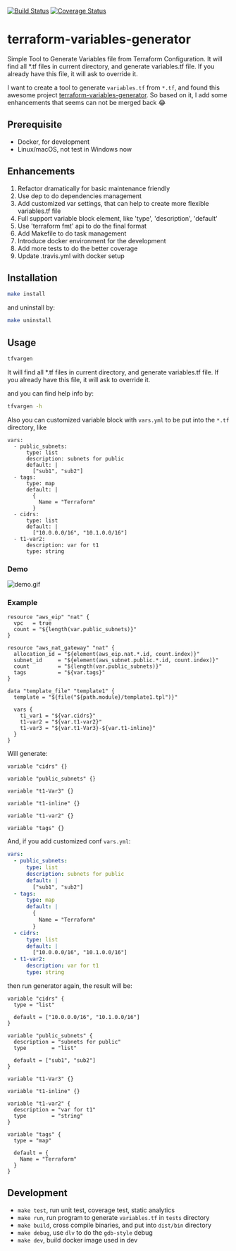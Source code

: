 [![Build Status](https://travis-ci.org/hanks/terraform-variables-generator.svg?branch=master)](https://travis-ci.org/hanks/terraform-variables-generator) [![Coverage Status](https://coveralls.io/repos/github/hanks/terraform-variables-generator/badge.svg?branch=HEAD)](https://coveralls.io/github/hanks/terraform-variables-generator?branch=master)

# terraform-variables-generator

Simple Tool to Generate Variables file from Terraform Configuration. It will find all *.tf files in current directory, and generate variables.tf file. If you already have this file, it will ask to override it.

I want to create a tool to generate `variables.tf` from `*.tf`, and found this awesome project [terraform-variables-generator](https://github.com/alexandrst88/terraform-variables-generator).
So based on it, I add some enhancements that seems can not be merged back :joy:

## Prerequisite

* Docker, for development
* Linux/macOS, not test in Windows now

## Enhancements

1. Refactor dramatically for basic maintenance friendly
2. Use dep to do dependencies management
3. Add customized var settings, that can help to create more flexible variables.tf file
4. Full support variable block element, like 'type', 'description', 'default'
5. Use 'terraform fmt' api to do the final format
6. Add Makefile to do task management
7. Introduce docker environment for the development
8. Add more tests to do the better coverage
9. Update .travis.yml with docker setup

## Installation

```bash
make install
```

and uninstall by:

```bash
make uninstall
```

## Usage

```bash
tfvargen
```

It will find all *.tf files in current directory, and generate variables.tf file. If you already have this file, it will ask to override it.

and you can find help info by:

```bash
tfvargen -h
```

Also you can customized variable block with `vars.yml` to be put into the `*.tf` directory, like

```text
vars:
  - public_subnets:
      type: list
      description: subnets for public
      default: |
        ["sub1", "sub2"]
  - tags:
      type: map
      default: |
        {
          Name = "Terraform"
        }
  - cidrs:
      type: list
      default: |
        ["10.0.0.0/16", "10.1.0.0/16"]
  - t1-var2:
      description: var for t1
      type: string
```

### Demo

![demo.gif](./docs/images/demo.gif)

### Example

```text
resource "aws_eip" "nat" {
  vpc   = true
  count = "${length(var.public_subnets)}"
}

resource "aws_nat_gateway" "nat" {
  allocation_id = "${element(aws_eip.nat.*.id, count.index)}"
  subnet_id     = "${element(aws_subnet.public.*.id, count.index)}"
  count         = "${length(var.public_subnets)}"
  tags          = "${var.tags}"
}

data "template_file" "template1" {
  template = "${file("${path.module}/template1.tpl")}"

  vars {
    t1_var1 = "${var.cidrs}"
    t1-var2 = "${var.t1-var2}"
    t1-var3 = "${var.t1-Var3}-${var.t1-inline}"
  }
}
```

Will generate:

```text
variable "cidrs" {}

variable "public_subnets" {}

variable "t1-Var3" {}

variable "t1-inline" {}

variable "t1-var2" {}

variable "tags" {}
```

And, if you add customized conf `vars.yml`:

```yaml
vars:
  - public_subnets:
      type: list
      description: subnets for public
      default: |
        ["sub1", "sub2"]
  - tags:
      type: map
      default: |
        {
          Name = "Terraform"
        }
  - cidrs:
      type: list
      default: |
        ["10.0.0.0/16", "10.1.0.0/16"]
  - t1-var2:
      description: var for t1
      type: string
```

then run generator again, the result will be:

```text
variable "cidrs" {
  type = "list"

  default = ["10.0.0.0/16", "10.1.0.0/16"]
}

variable "public_subnets" {
  description = "subnets for public"
  type        = "list"

  default = ["sub1", "sub2"]
}

variable "t1-Var3" {}

variable "t1-inline" {}

variable "t1-var2" {
  description = "var for t1"
  type        = "string"
}

variable "tags" {
  type = "map"

  default = {
    Name = "Terraform"
  }
}
```

## Development

* `make test`, run unit test, coverage test, static analytics
* `make run`, run program to generate `variables.tf` in `tests` directory
* `make build`, cross compile binaries, and put into `dist/bin` directory
* `make debug`, use `dlv` to do the `gdb-style` debug
* `make dev`, build docker image used in dev

